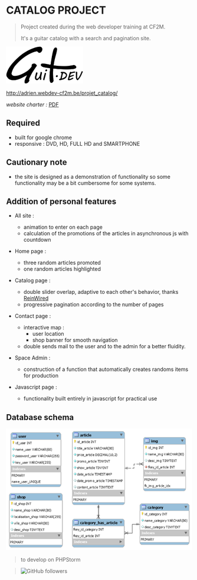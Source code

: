 # CATALOG PROJECT

>Project created during the web developer training at CF2M.
>
>It's a guitar catalog with a search and pagination site.

<img src="https://github.com/McDibou/projet_catalogue/blob/master/public/img/src/logo.black.png" height="100">


http://adrien.webdev-cf2m.be/projet_catalog/

_website charter :_ [PDF](https://github.com/McDibou/projet_catalogue/blob/master/SiteCatalogue.pdf)

## Required

- built for google chrome
- responsive : DVD, HD, FULL HD and SMARTPHONE

## Cautionary note 

- the site is designed as a demonstration of functionality so some functionality may be a bit cumbersome for some systems.

## Addition of personal features

- All site :
    * animation to enter on each page
    * calculation of the promotions of the articles in asynchronous js with countdown
    
- Home page : 
    * three random articles promoted
    * one random articles highlighted

- Catalog page :
    * double slider overlap, adaptive to each other's behavior, thanks [ReinWired](https://github.com/ReinWired)
    * progressive pagination according to the number of pages

- Contact page : 
    * interactive map :
        * user location
        * shop banner for smooth navigation
    * double sends mail to the user and to the admin for a better fluidity.
    
- Space Admin : 
    * construction of a function that automatically creates randoms items for production
    
- Javascript page :
    * functionality built entirely in javascript for practical use
    
## Database schema

<img src="https://github.com/McDibou/projet_catalogue/blob/master/data/db/catalogue.png">


>to develop on PHPStorm

> ![GitHub followers](https://img.shields.io/github/followers/mcdibou?color=4&style=social) 
